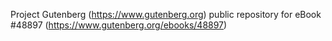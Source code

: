 Project Gutenberg (https://www.gutenberg.org) public repository for eBook #48897 (https://www.gutenberg.org/ebooks/48897)

